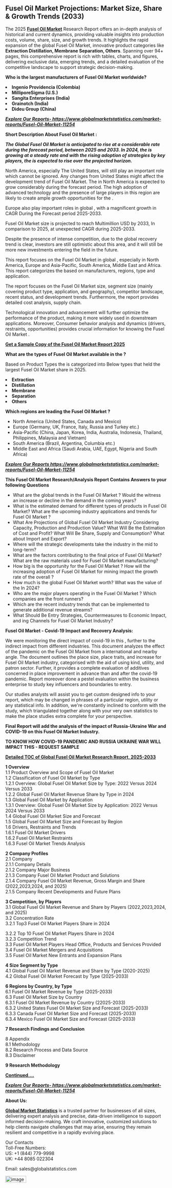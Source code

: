 <h2><strong>Fusel Oil Market Projections: Market Size, Share & Growth Trends (2033)</strong></h2><p>The 2025 <strong><a href="https://www.globalmarketstatistics.com/market-reports/Fusel-Oil-Market-11254">Fusel Oil Market</a></strong> Research Report offers an in-depth analysis of historical and current dynamics, providing valuable insights into production costs, volume, share, size, and growth trends. It highlights the rapid expansion of the global Fusel Oil Market, innovative product categories like <strong>Extraction Distillation, Membrane Separation, Others</strong>. Spanning over 94+ pages, this comprehensive report is rich with tables, charts, and figures, delivering exclusive data, emerging trends, and a detailed evaluation of the competitive landscape to support strategic decision-making.</p><p><strong>Who is the largest manufacturers of Fusel Oil Market worldwide?</strong></p><p><strong><li>Ingenio Providencia (Colombia)<li>MilliporeSigma (U.S.)<li>Sangita Enterprises (India)<li>Grainotch (India)<li>Dideu Group (China)</strong></p><p><strong><em><a href="https://www.globalmarketstatistics.com/market-reports/Fusel-Oil-Market-11254">Explore Our Reports-&nbsp;https://www.globalmarketstatistics.com/market-reports/Fusel-Oil-Market-11254</a></em></strong></p><p><strong>Short Description About Fusel Oil Market :</strong></p><p><strong><em>The Global Fusel Oil Market is anticipated to rise at a considerable rate during the forecast period, between 2025 and 2033. In 2024, the is growing at a steady rate and with the rising adoption of strategies by key players, the is expected to rise over the projected horizon.</em></strong></p><p>North America, especially The United States, will still play an important role which cannot be ignored. Any changes from United States might affect the development trend of Fusel Oil Market. The in North America is expected to grow considerably during the forecast period. The high adoption of advanced technology and the presence of large players in this region are likely to create ample growth opportunities for the .</p><p>Europe also play important roles in global , with a magnificent growth in CAGR During the Forecast period 2025-2033.</p><p>Fusel Oil Market size is projected to reach Multimillion USD by 2033, In comparison to 2025, at unexpected CAGR during 2025-2033.</p><p>Despite the presence of intense competition, due to the global recovery trend is clear, investors are still optimistic about this area, and it will still be more new investments entering the field in the future.</p><p>This report focuses on the Fusel Oil Market in global , especially in North America, Europe and Asia-Pacific, South America, Middle East and Africa. This report categorizes the based on manufacturers, regions, type and application.</p><p>The report focuses on the Fusel Oil Market size, segment size (mainly covering product type, application, and geography), competitor landscape, recent status, and development trends. Furthermore, the report provides detailed cost analysis, supply chain.</p><p>Technological innovation and advancement will further optimize the performance of the product, making it more widely used in downstream applications. Moreover, Consumer behavior analysis and dynamics (drivers, restraints, opportunities) provides crucial information for knowing the Fusel Oil Market .</p><p><strong><a href="https://www.globalmarketstatistics.com/market-reports/Fusel-Oil-Market-11254">Get a Sample Copy of the Fusel Oil Market Report 2025</a></strong></p><p><strong>What are the types of Fusel Oil Market available in the ?</strong></p><p>Based on Product Types the is categorized into Below types that held the largest Fusel Oil Market share in 2025.</p><p><strong><li>Extraction<li>Distillation<li>Membrane<li>Separation<li>Others</strong></p><p><strong>Which regions are leading the Fusel Oil Market ?</strong></p><ul><li>North America (United States, Canada and Mexico)</li><li>Europe (Germany, UK, France, Italy, Russia and Turkey etc.)</li><li>Asia-Pacific (China, Japan, Korea, India, Australia, Indonesia, Thailand, Philippines, Malaysia and Vietnam)</li><li>South America (Brazil, Argentina, Columbia etc.)</li><li>Middle East and Africa (Saudi Arabia, UAE, Egypt, Nigeria and South Africa)</li></ul><p><strong><em><a href="https://www.globalmarketstatistics.com/market-reports/Fusel-Oil-Market-11254">Explore Our Reports https://www.globalmarketstatistics.com/market-reports/Fusel-Oil-Market-11254</a></em></strong></p><p><strong>This Fusel Oil Market Research/Analysis Report Contains Answers to your following Questions</strong></p><ul><li>What are the global trends in the Fusel Oil Market ? Would the witness an increase or decline in the demand in the coming years?</li><li>What is the estimated demand for different types of products in Fusel Oil Market? What are the upcoming industry applications and trends for Fusel Oil Market ?</li><li>What Are Projections of Global Fusel Oil Market Industry Considering Capacity, Production and Production Value? What Will Be the Estimation of Cost and Profit? What Will Be Share, Supply and Consumption? What about Import and Export?</li><li>Where will the strategic developments take the industry in the mid to long-term?</li><li>What are the factors contributing to the final price of Fusel Oil Market? What are the raw materials used for Fusel Oil Market manufacturing?</li><li>How big is the opportunity for the Fusel Oil Market ? How will the increasing adoption of Fusel Oil Market for mining impact the growth rate of the overall ?</li><li>How much is the global Fusel Oil Market worth? What was the value of the In 2024?</li><li>Who are the major players operating in the Fusel Oil Market ? Which companies are the front runners?</li><li>Which are the recent industry trends that can be implemented to generate additional revenue streams?</li><li>What Should Be Entry Strategies, Countermeasures to Economic Impact, and ing Channels for Fusel Oil Market Industry?</li></ul><p><strong>Fusel Oil Market - Covid-19 Impact and Recovery Analysis:</strong></p><p>We were monitoring the direct impact of covid-19 in this , further to the indirect impact from different industries. This document analyzes the effect of the pandemic on the Fusel Oil Market from a international and nearby angle. The document outlines the place size, place traits, and increase for Fusel Oil Market industry, categorised with the aid of using kind, utility, and patron sector. Further, it provides a complete evaluation of additives concerned in place improvement in advance than and after the covid-19 pandemic. Report moreover done a pestel evaluation within the business enterprise to study key influencers and boundaries to entry.</p><p>Our studies analysts will assist you to get custom designed info to your report, which may be changed in phrases of a particular region, utility or any statistical info. In addition, we're constantly inclined to conform with the study, which triangulated together along with your very own statistics to make the place studies extra complete for your perspective.</p><p><strong>Final Report will add the analysis of the impact of Russia-Ukraine War and COVID-19 on this Fusel Oil Market Industry.</strong></p><p><strong>TO KNOW HOW COVID-19 PANDEMIC AND RUSSIA UKRAINE WAR WILL IMPACT THIS - REQUEST SAMPLE</strong></p><p><strong><a href="https://www.globalmarketstatistics.com/market-reports/Fusel-Oil-Market-11254">Detailed TOC of Global Fusel Oil Market Research Report, 2025-2033</a></strong></p><p><strong>1 Overview</strong><br /> 1.1 Product Overview and Scope of Fusel Oil Market<br /> 1.2 Classification of Fusel Oil Market by Type<br /> 1.2.1 Overview: Global Fusel Oil Market Size by Type: 2022 Versus 2024 Versus 2033<br /> 1.2.2 Global Fusel Oil Market Revenue Share by Type in 2024<br /> 1.3 Global Fusel Oil Market by Application<br /> 1.3.1 Overview: Global Fusel Oil Market Size by Application: 2022&nbsp;Versus 2024 Versus 2033<br /> 1.4 Global Fusel Oil Market Size and Forecast<br /> 1.5 Global Fusel Oil Market Size and Forecast by Region<br /> 1.6 Drivers, Restraints and Trends<br /> 1.6.1 Fusel Oil Market Drivers<br /> 1.6.2 Fusel Oil Market Restraints<br /> 1.6.3 Fusel Oil Market Trends Analysis</p><p><strong>2 Company Profiles</strong><br /> 2.1 Company<br /> 2.1.1 Company Details<br /> 2.1.2 Company Major Business<br /> 2.1.3 Company Fusel Oil Market Product and Solutions<br /> 2.1.4 Company Fusel Oil Market Revenue, Gross Margin and Share (2022,2023,2024, and 2025)<br /> 2.1.5 Company Recent Developments and Future Plans</p><p><strong>3 Competition, by Players</strong><br /> 3.1 Global Fusel Oil Market Revenue and Share by Players (2022,2023,2024, and 2025)<br /> 3.2 Concentration Rate<br /> 3.2.1 Top3 Fusel Oil Market Players Share in 2024</p><p>3.2.2 Top 10 Fusel Oil Market Players Share in 2024<br /> 3.2.3 Competition Trend<br /> 3.3 Fusel Oil Market Players Head Office, Products and Services Provided<br /> 3.4 Fusel Oil Market Mergers and Acquisitions<br /> 3.5 Fusel Oil Market New Entrants and Expansion Plans</p><p><strong>4 Size Segment by Type</strong><br /> 4.1 Global Fusel Oil Market Revenue and Share by Type (2020-2025)<br /> 4.2 Global Fusel Oil Market Forecast by Type (2025-2033)</p><p><strong>6 Regions by Country, by Type</strong><br /> 6.1 Fusel Oil Market Revenue by Type (2025-2033)<br /> 6.3 Fusel Oil Market Size by Country<br /> 6.3.1 Fusel Oil Market Revenue by Country (22025-2033)<br /> 6.3.2 United States Fusel Oil Market Size and Forecast (2025-2033)<br /> 6.3.3 Canada Fusel Oil Market Size and Forecast (2025-2033)<br /> 6.3.4 Mexico Fusel Oil Market Size and Forecast (2025-2033)</p><p><strong>7 Research Findings and Conclusion</strong></p><p>8 Appendix<br /> 8.1 Methodology<br /> 8.2 Research Process and Data Source<br /> 8.3 Disclaimer</p><p><strong>9 Research Methodology</strong></p><p><strong><a href="https://www.globalmarketstatistics.com/market-reports/Fusel-Oil-Market-11254">Continued&hellip;.</a></strong></p><p><strong><em><a href="https://www.globalmarketstatistics.com/market-reports/Fusel-Oil-Market-11254">Explore Our Reports-&nbsp;https://www.globalmarketstatistics.com/market-reports/Fusel-Oil-Market-11254</a></em></strong></p><p><strong>About Us:</strong></p><p><strong><a href="https://www.globalmarketstatistics.com/">Global Market Statistics</a></strong> is a trusted partner for businesses of all sizes, delivering expert analysis and precise, data-driven intelligence to support informed decision-making. We craft innovative, customized solutions to help clients navigate challenges that may arise, ensuring they remain resilient and competitive in a rapidly evolving place.</p><p>Our Contacts<br /> Toll-Free Numbers:<br /> US: +1 (844) 779-9998<br /> UK: +44 8085 022304</p><p>Email: sales@globalstatistics.com</p>
<img width="65" height="21" alt="image" src="https://github.com/user-attachments/assets/db27ad8d-7163-4132-82cf-472e2a29801f" />
